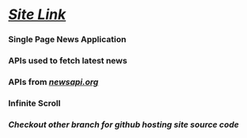 # _[Site Link](https://sunnymaharshi.github.io/NewsDheko-Reactjs/)_

### Single Page News Application

### APIs used to fetch latest news

### APIs from _[newsapi.org](https://newsapi.org/)_

### Infinite Scroll

### _Checkout other branch for github hosting site source code_
